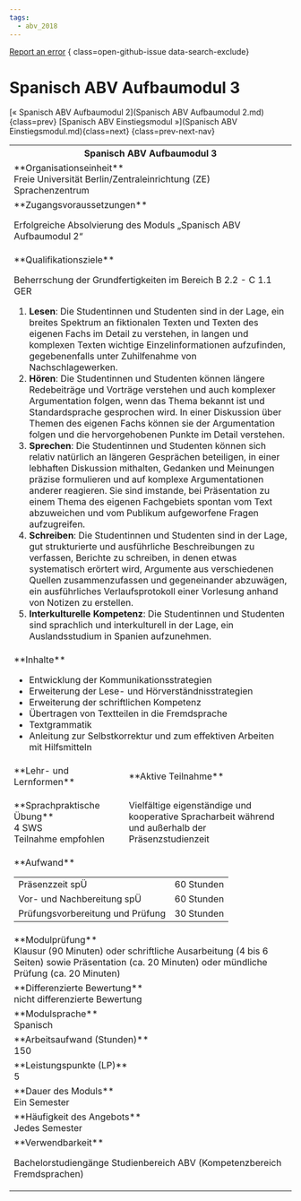 ```yaml
---
tags:
  - abv_2018
---
```

[Report an error](https://github.com/SGSSGene/FUB-SUP/issues/new?title=Error%20in%20%22Spanisch%20ABV%20Aufbaumodul%203%22&body=There%20seems%20to%20be%20an%20error%20in%20module%20%22Spanisch%20ABV%20Aufbaumodul%203%22%2E%0A%0A%3CDescribe%20here%20a%20slightly%20more%20detailed%20description%20of%20what%20is%20wrong%3E&labels=bug)
{ class=open-github-issue data-search-exclude}

# Spanisch ABV Aufbaumodul 3

[« Spanisch ABV Aufbaumodul 2](Spanisch ABV Aufbaumodul 2.md){class=prev}
[Spanisch ABV Einstiegsmodul »](Spanisch ABV Einstiegsmodul.md){class=next}
{class=prev-next-nav}

<table markdown id="moduledesc">
<tr markdown class="moduledesc_head"><th colspan="2">Spanisch ABV Aufbaumodul 3 </th></tr>
<tr markdown><td colspan="2">**Organisationseinheit**   <br>Freie Universität Berlin/Zentraleinrichtung (ZE) Sprachenzentrum</td></tr>


<tr markdown><td colspan="2">**Zugangsvoraussetzungen** <br>

Erfolgreiche Absolvierung des Moduls „Spanisch ABV Aufbaumodul 2“


</td></tr>
<tr markdown><td colspan="2">**Qualifikationsziele**    <br>

Beherrschung der Grundfertigkeiten im Bereich B 2.2 - C 1.1 GER

1. __Lesen__: Die Studentinnen und Studenten sind in der Lage, ein breites
   Spektrum an fiktionalen Texten und Texten des eigenen Fachs im Detail zu
   verstehen, in langen und komplexen Texten wichtige Einzelinformationen
   aufzufinden, gegebenenfalls unter Zuhilfenahme von Nachschlagewerken.
2. __Hören__: Die Studentinnen und Studenten können längere Redebeiträge und
   Vorträge verstehen und auch komplexer Argumentation folgen, wenn das
   Thema bekannt ist und Standardsprache gesprochen wird. In einer
   Diskussion über Themen des eigenen Fachs können sie der Argumentation
   folgen und die hervorgehobenen Punkte im Detail verstehen.
3. __Sprechen__: Die Studentinnen und Studenten können sich relativ
   natürlich an längeren Gesprächen beteiligen, in einer lebhaften
   Diskussion mithalten, Gedanken und Meinungen präzise formulieren und auf
   komplexe Argumentationen anderer reagieren. Sie sind imstande, bei
   Präsentation zu einem Thema des eigenen Fachgebiets spontan vom Text
   abzuweichen und vom Publikum aufgeworfene Fragen aufzugreifen.
4. __Schreiben__: Die Studentinnen und Studenten sind in der Lage, gut
   strukturierte und ausführliche Beschreibungen zu verfassen, Berichte zu
   schreiben, in denen etwas systematisch erörtert wird, Argumente aus
   verschiedenen Quellen zusammenzufassen und gegeneinander abzuwägen, ein
   ausführliches Verlaufsprotokoll einer Vorlesung anhand von Notizen zu
   erstellen.
5. __Interkulturelle Kompetenz__: Die Studentinnen und Studenten sind
   sprachlich und interkulturell in der Lage, ein Auslandsstudium in Spanien
   aufzunehmen.


</td></tr>
<tr markdown><td colspan="2">**Inhalte**                <br>


- Entwicklung der Kommunikationsstrategien
- Erweiterung der Lese- und Hörverständnisstrategien
- Erweiterung der schriftlichen Kompetenz
- Übertragen von Textteilen in die Fremdsprache
- Textgrammatik
- Anleitung zur Selbstkorrektur und zum effektiven Arbeiten mit Hilfsmitteln


</td></tr>

<tr markdown><td>**Lehr- und Lernformen**</td><td>**Aktive Teilnahme**</td></tr>
<tr markdown><td> **Sprachpraktische Übung** <br>4 SWS <br> Teilnahme empfohlen</td><td>

Vielfältige eigenständige und kooperative Spracharbeit während und außerhalb der Präsenzstudienzeit
</td></tr>
<tr markdown><td colspan="2">**Aufwand**                <br>
<table class="aufwand_table">
<tr><td>Präsenzzeit spÜ</td><td>60 Stunden</td></tr>
<tr><td>Vor- und Nachbereitung spÜ</td><td>60 Stunden</td></tr>
<tr><td>Prüfungsvorbereitung und Prüfung</td><td>30 Stunden</td></tr>
</table>

</td></tr>
<tr markdown><td colspan="2">**Modulprüfung**             <br>Klausur (90 Minuten) oder schriftliche Ausarbeitung (4 bis 6 Seiten) sowie
Präsentation (ca. 20 Minuten) oder mündliche Prüfung (ca. 20 Minuten)


</td></tr>
<tr markdown><td colspan="2">**Differenzierte Bewertung** <br>nicht differenzierte Bewertung

</td></tr>
<tr markdown><td colspan="2">**Modulsprache**             <br>Spanisch</td></tr>
<tr markdown><td colspan="2">**Arbeitsaufwand (Stunden)** <br>150</td></tr>
<tr markdown><td colspan="2">**Leistungspunkte (LP)**     <br>5</td></tr>
<tr markdown><td colspan="2">**Dauer des Moduls**         <br>Ein Semester</td></tr>
<tr markdown><td colspan="2">**Häufigkeit des Angebots**  <br>Jedes Semester</td></tr>
<tr markdown><td colspan="2">**Verwendbarkeit**           <br>

Bachelorstudiengänge Studienbereich ABV (Kompetenzbereich Fremdsprachen)


</td></tr>

</table>
